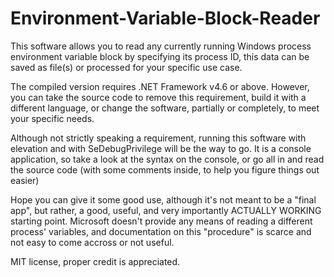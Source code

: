 # Environment-Variable-Block-Reader
This software allows you to read any currently running Windows process environment variable block by specifying its process ID, this data can be saved as file(s) or processed for your specific use case.

The compiled version requires .NET Framework v4.6 or above. However, you can take the source code to remove this requirement, build it with a different language, or change the software, partially or completely, to meet your specific needs.

Although not strictly speaking a requirement, running this software with elevation and with SeDebugPrivilege will be the way to go. It is a console application, so take a look at the syntax on the console, or go all in and read the source code (with some comments inside, to help you figure things out easier)

Hope you can give it some good use, although it's not meant to be a "final app", but rather, a good, useful, and very importantly ACTUALLY WORKING starting point. Microsoft doesn't provide any means of reading a different process' variables, and documentation on this "procedure" is scarce and not easy to come accross or not useful.

MIT license, proper credit is appreciated.
